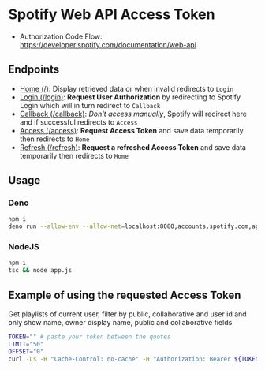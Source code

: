 # Spotify Web API Access Token

- Authorization Code Flow: <https://developer.spotify.com/documentation/web-api>

## Endpoints

- [Home (/)](http://localhost:8080/): Display retrieved data or when invalid redirects to `Login`
- [Login (/login)](http://localhost:8080/login): **Request User Authorization** by redirecting to Spotify Login which will in turn redirect to `Callback`
- [Callback (/callback)](http://localhost:8080/callback): *Don't access manually*, Spotify will redirect here and if successful redirects to `Access`
- [Access (/access)](http://localhost:8080/access): **Request Access Token** and save data temporarily then redirects to `Home`
- [Refresh (/refresh)](http://localhost:8080/refresh): **Request a refreshed Access Token** and save data temporarily then redirects to `Home`

## Usage

### Deno

```sh
npm i
deno run --allow-env --allow-net=localhost:8080,accounts.spotify.com,api.spotify.com --allow-read=. app.ts
```

### NodeJS

```sh
npm i
tsc && node app.js
```

## Example of using the requested Access Token

Get playlists of current user, filter by public, collaborative and user id and only show name, owner display name, public and collaborative fields

```sh
TOKEN="" # paste your token between the quotes
LIMIT="50"
OFFSET="0"
curl -Ls -H "Cache-Control: no-cache" -H "Authorization: Bearer ${TOKEN}" "https://api.spotify.com/v1/me/playlists?limit=${LIMIT}&offset=${OFFSET}" | jq '.items[] | select((.public or .collaborative) and (.owner.id | ascii_downcase) == "masterflitzer") | { name, owner: .owner.display_name, public, collaborative }' | less
```
